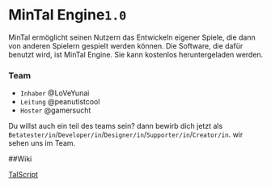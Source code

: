 
# MinTal Engine`1.0`

MinTal ermöglicht seinen Nutzern das Entwickeln eigener Spiele, die dann von anderen Spielern gespielt werden können. Die Software, die dafür benutzt wird, ist MinTal Engine. Sie kann kostenlos heruntergeladen werden.

### Team

* `Inhaber` @LoVeYunai
* `Leitung` @peanutistcool
* `Hoster` @gamersucht

Du willst auch ein teil des teams sein?
dann bewirb dich jetzt als  `Betatester/in`/`Developer/in`/`Designer/in`/`Supporter/in`/`Creator/in`. wir sehen uns im Team.

##Wiki

[TalScript](https://github.com/LoVeYunai/MinTal-Engine/blob/main/TALSCRIPT.md)
